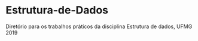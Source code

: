 # Estrutura-de-Dados
Diretório para os trabalhos práticos da disciplina Estrutura de dados, UFMG 2019
